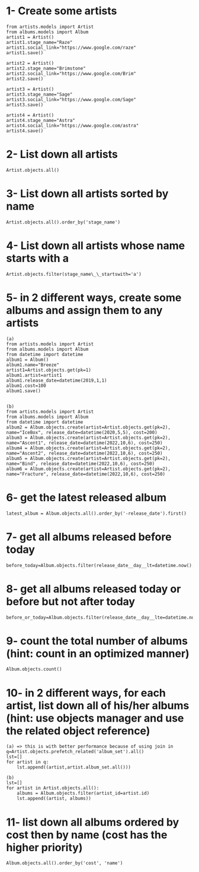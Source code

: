 # 1- Create some artists

    from artists.models import Artist
    from albums.models import Album
    artist1 = Artist()
    artist1.stage_name="Raze"
    artist1.social_link="https://www.google.com/raze"
    artist1.save()

    artist2 = Artist()
    artist2.stage_name="Brimstone"
    artist2.social_link="https://www.google.com/Brim"
    artist2.save()

    artist3 = Artist()
    artist3.stage_name="Sage"
    artist3.social_link="https://www.google.com/Sage"
    artist3.save()

    artist4 = Artist()
    artist4.stage_name="Astra"
    artist4.social_link="https://www.google.com/astra"
    artist4.save()

# 2- List down all artists

    Artist.objects.all()

# 3- List down all artists sorted by name

    Artist.objects.all().order_by('stage_name')

# 4- List down all artists whose name starts with a

    Artist.objects.filter(stage_name\_\_startswith='a')

# 5- in 2 different ways, create some albums and assign them to any artists

    (a)
    from artists.models import Artist
    from albums.models import Album
    from datetime import datetime
    album1 = Album()
    album1.name="Breeze"
    artist1=Artist.objects.get(pk=1)
    album1.artist=artist1
    album1.release_date=datetime(2019,1,1)
    album1.cost=100
    album1.save()


    (b)
    from artists.models import Artist
    from albums.models import Album
    from datetime import datetime
    album2 = Album.objects.create(artist=Artist.objects.get(pk=2), name="IceBox", release_date=datetime(2020,5,5), cost=200)
    album3 = Album.objects.create(artist=Artist.objects.get(pk=2), name="Ascent1", release_date=datetime(2022,10,6), cost=250)
    album4 = Album.objects.create(artist=Artist.objects.get(pk=2), name="Ascent2", release_date=datetime(2022,10,6), cost=250)
    album5 = Album.objects.create(artist=Artist.objects.get(pk=2), name="Bind", release_date=datetime(2022,10,6), cost=250)
    album6 = Album.objects.create(artist=Artist.objects.get(pk=2), name="Fracture", release_date=datetime(2022,10,6), cost=250)

# 6- get the latest released album

    latest_album = Album.objects.all().order_by('-release_date').first()

# 7- get all albums released before today

    before_today=Album.objects.filter(release_date__day__lt=datetime.now().day)

# 8- get all albums released today or before but not after today

    before_or_today=Album.objects.filter(release_date__day__lte=datetime.now().day)

# 9- count the total number of albums (hint: count in an optimized manner)

    Album.objects.count()

# 10- in 2 different ways, for each artist, list down all of his/her albums (hint: use objects manager and use the related object reference)

    (a) => this is with better performance because of using join in
    q=Artist.objects.prefetch_related('album_set').all()
    lst=[]
    for artist in q:
        lst.append((artist,artist.album_set.all()))

    (b)
    lst=[]
    for artist in Artist.objects.all():
        albums = Album.objects.filter(artist_id=artist.id)
        lst.append((artist, albums))

# 11- list down all albums ordered by cost then by name (cost has the higher priority)

    Album.objects.all().order_by('cost', 'name')
